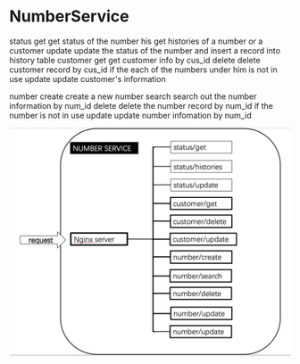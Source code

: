 # NumberService
status 
	get  get status of the number
	his  get histories of a number or a customer
	update update the status of the number and insert a record into history table
customer
	get get customer info by cus_id
	delete delete customer record by cus_id if the each of the numbers under him is not in use
	update update customer's information
	
number
	create create a new number
	search search out the number information by num_id
	delete delete the number record by num_id if the number is not in use
	update update number infomation by num_id



![Architecture Diagram](https://raw.githubusercontent.com/wanghytosky/NumberService/master/NumberService.jpeg)
